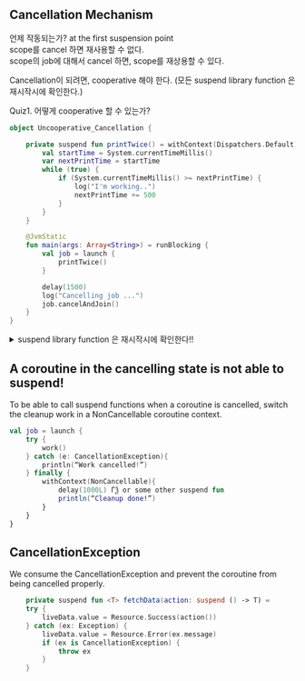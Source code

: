 ## Cancellation Mechanism
언제 작동되는가?  at the first suspension point  
scope를 cancel 하면 재사용할 수 없다.  
scope의 job에 대해서 cancel 하면, scope를 재상용할 수 있다.  

Cancellation이 되려면, cooperative 해야 한다.
(모든 suspend library function 은 재시작시에 확인한다.)

Quiz1. 어떻게 cooperative 할 수 있는가?
```kotlin  
object Uncooperative_Cancellation {

    private suspend fun printTwice() = withContext(Dispatchers.Default) {
        val startTime = System.currentTimeMillis()
        var nextPrintTime = startTime
        while (true) {
            if (System.currentTimeMillis() >= nextPrintTime) {
                log("I'm working..")
                nextPrintTime += 500
            }
        }
    }

    @JvmStatic
    fun main(args: Array<String>) = runBlocking {
        val job = launch {
            printTwice()
        }

        delay(1500)
        log("Cancelling job ...")
        job.cancelAndJoin()
    }
}
```

<details>
<summary>suspend library function 은 재시작시에 확인한다!!</summary>

```kotline
        while (isActive) {
```

```kotlin
        ensureActive()
```

```kotlin
        delay(1)
```

**이 녀석은 안됨**
```kotlin
        delay(0)
```

```kotlin
        yield()
```
</details>

## A coroutine in the cancelling state is not able to suspend!
To be able to call suspend functions when a coroutine is cancelled, switch the cleanup work in a NonCancellable coroutine context.

```kotlin
val job = launch {
    try {
        work()
    } catch (e: CancellationException){
        println(“Work cancelled!”)
    } finally {
        withContext(NonCancellable){
            delay(1000L) ЃѮ or some other suspend fun
            println(“Cleanup done!”)
        }
    }
}
```


## CancellationException 
We consume the CancellationException and prevent the coroutine from being cancelled properly.  
```kotlin
    private suspend fun <T> fetchData(action: suspend () -> T) =
    try {
        liveData.value = Resource.Success(action())
    } catch (ex: Exception) {
        liveData.value = Resource.Error(ex.message)
        if (ex is CancellationException) {
            throw ex
        }
    }
```
